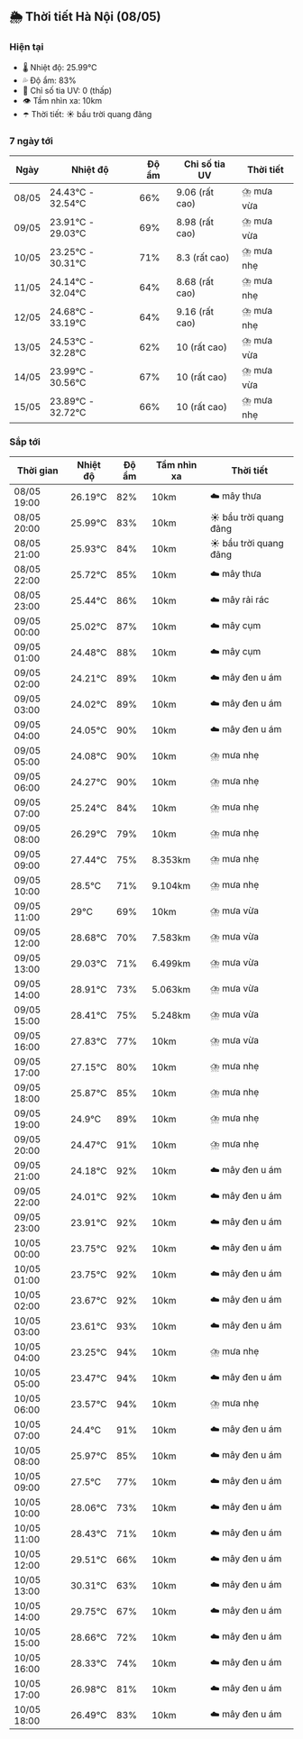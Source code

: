 ## 🌦️ Thời tiết Hà Nội (08/05)

### Hiện tại

- 🌡️ Nhiệt độ: 25.99℃
- 💦 Độ ẩm: 83%
- 🌟 Chỉ số tia UV: 0 (thấp)
- 👁️ Tầm nhìn xa: 10km
- ☂️ Thời tiết: ☀️ bầu trời quang đãng

### 7 ngày tới

| Ngày | Nhiệt độ | Độ ẩm | Chỉ số tia UV | Thời tiết |
| --- | --- | --- | --- | --- |
| 08/05 | 24.43℃ - 32.54℃ | 66% | 9.06 (rất cao) | ⛈️ mưa vừa |
| 09/05 | 23.91℃ - 29.03℃ | 69% | 8.98 (rất cao) | ⛈️ mưa vừa |
| 10/05 | 23.25℃ - 30.31℃ | 71% | 8.3 (rất cao) | ⛈️ mưa nhẹ |
| 11/05 | 24.14℃ - 32.04℃ | 64% | 8.68 (rất cao) | ⛈️ mưa nhẹ |
| 12/05 | 24.68℃ - 33.19℃ | 64% | 9.16 (rất cao) | ⛈️ mưa nhẹ |
| 13/05 | 24.53℃ - 32.28℃ | 62% | 10 (rất cao) | ⛈️ mưa vừa |
| 14/05 | 23.99℃ - 30.56℃ | 67% | 10 (rất cao) | ⛈️ mưa vừa |
| 15/05 | 23.89℃ - 32.72℃ | 66% | 10 (rất cao) | ⛈️ mưa nhẹ |

### Sắp tới

| Thời gian | Nhiệt độ | Độ ẩm | Tầm nhìn xa | Thời tiết |
| --- | --- | --- | --- | --- |
| 08/05 19:00 | 26.19℃ | 82% | 10km | ☁️ mây thưa |
| 08/05 20:00 | 25.99℃ | 83% | 10km | ☀️ bầu trời quang đãng |
| 08/05 21:00 | 25.93℃ | 84% | 10km | ☀️ bầu trời quang đãng |
| 08/05 22:00 | 25.72℃ | 85% | 10km | ☁️ mây thưa |
| 08/05 23:00 | 25.44℃ | 86% | 10km | ☁️ mây rải rác |
| 09/05 00:00 | 25.02℃ | 87% | 10km | ☁️ mây cụm |
| 09/05 01:00 | 24.48℃ | 88% | 10km | ☁️ mây cụm |
| 09/05 02:00 | 24.21℃ | 89% | 10km | ☁️ mây đen u ám |
| 09/05 03:00 | 24.02℃ | 89% | 10km | ☁️ mây đen u ám |
| 09/05 04:00 | 24.05℃ | 90% | 10km | ☁️ mây đen u ám |
| 09/05 05:00 | 24.08℃ | 90% | 10km | ⛈️ mưa nhẹ |
| 09/05 06:00 | 24.27℃ | 90% | 10km | ⛈️ mưa nhẹ |
| 09/05 07:00 | 25.24℃ | 84% | 10km | ⛈️ mưa nhẹ |
| 09/05 08:00 | 26.29℃ | 79% | 10km | ⛈️ mưa nhẹ |
| 09/05 09:00 | 27.44℃ | 75% | 8.353km | ⛈️ mưa nhẹ |
| 09/05 10:00 | 28.5℃ | 71% | 9.104km | ⛈️ mưa nhẹ |
| 09/05 11:00 | 29℃ | 69% | 10km | ⛈️ mưa vừa |
| 09/05 12:00 | 28.68℃ | 70% | 7.583km | ⛈️ mưa vừa |
| 09/05 13:00 | 29.03℃ | 71% | 6.499km | ⛈️ mưa vừa |
| 09/05 14:00 | 28.91℃ | 73% | 5.063km | ⛈️ mưa vừa |
| 09/05 15:00 | 28.41℃ | 75% | 5.248km | ⛈️ mưa vừa |
| 09/05 16:00 | 27.83℃ | 77% | 10km | ⛈️ mưa vừa |
| 09/05 17:00 | 27.15℃ | 80% | 10km | ⛈️ mưa nhẹ |
| 09/05 18:00 | 25.87℃ | 85% | 10km | ⛈️ mưa nhẹ |
| 09/05 19:00 | 24.9℃ | 89% | 10km | ⛈️ mưa nhẹ |
| 09/05 20:00 | 24.47℃ | 91% | 10km | ⛈️ mưa nhẹ |
| 09/05 21:00 | 24.18℃ | 92% | 10km | ☁️ mây đen u ám |
| 09/05 22:00 | 24.01℃ | 92% | 10km | ☁️ mây đen u ám |
| 09/05 23:00 | 23.91℃ | 92% | 10km | ☁️ mây đen u ám |
| 10/05 00:00 | 23.75℃ | 92% | 10km | ☁️ mây đen u ám |
| 10/05 01:00 | 23.75℃ | 92% | 10km | ☁️ mây đen u ám |
| 10/05 02:00 | 23.67℃ | 92% | 10km | ☁️ mây đen u ám |
| 10/05 03:00 | 23.61℃ | 93% | 10km | ☁️ mây đen u ám |
| 10/05 04:00 | 23.25℃ | 94% | 10km | ⛈️ mưa nhẹ |
| 10/05 05:00 | 23.47℃ | 94% | 10km | ☁️ mây đen u ám |
| 10/05 06:00 | 23.57℃ | 94% | 10km | ⛈️ mưa nhẹ |
| 10/05 07:00 | 24.4℃ | 91% | 10km | ☁️ mây đen u ám |
| 10/05 08:00 | 25.97℃ | 85% | 10km | ☁️ mây đen u ám |
| 10/05 09:00 | 27.5℃ | 77% | 10km | ☁️ mây đen u ám |
| 10/05 10:00 | 28.06℃ | 73% | 10km | ☁️ mây đen u ám |
| 10/05 11:00 | 28.43℃ | 71% | 10km | ☁️ mây đen u ám |
| 10/05 12:00 | 29.51℃ | 66% | 10km | ☁️ mây đen u ám |
| 10/05 13:00 | 30.31℃ | 63% | 10km | ☁️ mây đen u ám |
| 10/05 14:00 | 29.75℃ | 67% | 10km | ☁️ mây đen u ám |
| 10/05 15:00 | 28.66℃ | 72% | 10km | ☁️ mây đen u ám |
| 10/05 16:00 | 28.33℃ | 74% | 10km | ☁️ mây đen u ám |
| 10/05 17:00 | 26.98℃ | 81% | 10km | ☁️ mây đen u ám |
| 10/05 18:00 | 26.49℃ | 83% | 10km | ☁️ mây đen u ám |
